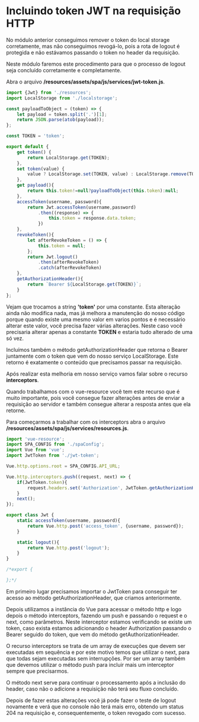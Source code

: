 # Incluindo token JWT na requisição HTTP

No módulo anterior conseguimos remover o token do local storage corretamente, mas não conseguimos revogá-lo, pois a rota de logout é protegida e não estávamos passando o token no header da requisição.

Neste módulo faremos este procedimento para que o processo de logout seja concluído corretamente e completamente.

Abra o arquivo **/resources/assets/spa/js/services/jwt-token.js**.

```js
import {Jwt} from './resources';
import LocalStorage from './localstorage';

const payloadToObject = (token) => {
    let payload = token.split('.')[1];
    return JSON.parse(atob(payload));
};

const TOKEN = 'token';

export default {
    get token() {
        return LocalStorage.get(TOKEN);
    },
    set token(value) {
        value ? LocalStorage.set(TOKEN, value) : LocalStorage.remove(TOKEN);
    },
    get payload(){
        return this.token!=null?payloadToObject(this.token):null;
    },
    accessToken(username, password){
        return Jwt.accessToken(username,password)
            .then((response) => {
                this.token = response.data.token;
            })
    },
    revokeToken(){
        let afterRevokeToken = () => {
            this.token = null;
        };
        return Jwt.logout()
            .then(afterRevokeToken)
            .catch(afterRevokeToken)
    },
    getAuthorizationHeader(){
        return `Bearer ${LocalStorage.get(TOKEN)}`;
    }
};
```

Vejam que trocamos a string **'token'** por uma constante. Esta alteração ainda não modifica nada, mas já melhora a manutenção do nosso código porque quando existe uma mesmo valor em varios pontos e é necessário alterar este valor, você precisa fazer várias alterações. Neste caso você precisaria alterar apenas a constante **TOKEN** e estaria tudo alterado de uma só vez.

Incluímos também o método getAuthorizationHeader que retorna o Bearer juntamente com o token que vem do nosso serviço LocalStorage. Este retorno é exatamente o conteúdo que precisamos passar na requisição.

Após realizar esta melhoria em nosso serviço vamos falar sobre o recurso **interceptors**.

Quando trabalhamos com o vue-resource você tem este recurso que é muito importante, pois você consegue fazer alterações antes de enviar a requisição ao servidor e também consegue alterar a resposta antes que ela retorne.

Para começarmos a trabalhar com os interceptors abra o arquivo **/resources/assets/spa/js/services/resources.js**.

```js
import 'vue-resource';
import SPA_CONFIG from './spaConfig';
import Vue from 'vue';
import JwtToken from './jwt-token';

Vue.http.options.root = SPA_CONFIG.API_URL;

Vue.http.interceptors.push((request, next) => {
    if(JwtToken.token){
        request.headers.set('Authorization', JwtToken.getAuthorizationHeader());
    }
    next();
});

export class Jwt {
    static accessToken(username, password){
        return Vue.http.post('access_token', {username, password});
    }

    static logout(){
        return Vue.http.post('logout');
    }
}

/*export {

};*/
```

Em primeiro lugar precisamos importar o JwtToken para conseguir ter acesso ao método getAuthorizationHeader, que criamos anteriormente.

Depois utilizamos a instância do Vue para acessar o método http e logo depois o método interceptors, fazendo um push e passando o request e o next, como parâmetros. Neste interceptor estamos verificando se existe um token, caso exista estamos adicionando o header Authorization passando o Bearer seguido do token, que vem do método getAuthorizationHeader.

O recurso interceptors se trata de um array de execuções que devem ser executadas em sequência e por este motivo temos que utilizar o next, para que todas sejam executadas sem interrupções. Por ser um array também que devemos utilizar o método push para incluir mais um interceptor sempre que precisarmos.

O método next serve para continuar o processamento após a inclusão do header, caso não o adicione a requisição não terá seu fluxo concluído.

Depois de fazer estas alterações você já pode fazer o teste de logout novamente e verá que no console não terá mais erro, obtendo um status 204 na requisição e, consequentemente, o token revogado com sucesso.